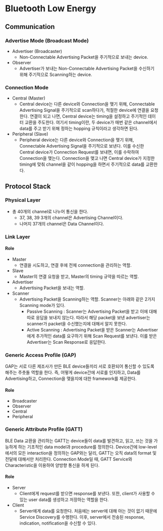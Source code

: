 # Bluetooth Low Energy

## Communication

### Advertise Mode (Broadcast Mode)

* Advertiser (Broadcaster)
	+ Non-Connectable Advertising Packet을 주기적으로 보내는 device.
* Observer
	+ Advertiser가 보내는 Non-Connectable Advertising Packet을 수신하기 위해 주기적으로 Scanning하는 device.

### Connection Mode

* Central (Master)
	+ Central device는 다른 device와 Connection을 맺기 위해, Connectable Advertising Signal을 주기적으로 scan하다가, 적절한 device에 연결을 요청한다. 연결이 되고 나면, Central device는 timing을 설정하고 주기적인 데이터 교환을 주도한다. 여기서 timing이란, 두 device가 매번 같은 channel에서 data를 주고 받기 위해 정하는 hopping 규칙이라고 생각하면 된다.
* Peripheral (Slave)
	+ Peripheral device는 다른 device와 Connection을 맺기 위해, Connectable Advertising Signal을 주기적으로 보낸다. 이를 수신한 Central device가 Connection Request를 보내면, 이를 수락하여 Connection을 맺는다. Connection을 맺고 나면 Central device가 지정한 timing에 맞춰 channel을 같이 hopping을 하면서 주기적으로 data를 교환한다.

## Protocol Stack

### Physical Layer

* 총 40개의 channel로 나누어 통신을 한다.
	+ 37, 38, 39 3개의 channel은 Advertising Channel이다.
	+ 나머지 37개의 channel은 Data Channel이다.

### Link Layer

#### Role

* Master
	+ 연결을 시도하고, 연결 후에 전체 connection을 관리하는 역할.
* Slave
	+ Master의 연결 요청을 받고, Master의 timing 규약을 따르는 역할.
* Advertiser
	+ Advertising Packet을 보내는 역할.
* Scanner
	+ Advertising Packet을 Scanning하는 역할. Scanner는 아래와 같은 2가지 Scanning mode가 있다.
		- Passive Scanning : Scanner는 Advertising Packet을 받고 이에 대해 따로 응답을 보내지 않는다. 따라서 해당 packet을 보낸 advertiser는 scanner가 packet을 수신했는지에 대해서 알지 못한다.
		- Active Scanning : Advertising Packet을 받은 Scanner는 Advertiser에게 추가적인 data를 요구하기 위해 Scan Request를 보낸다. 이를 받은 Advertiser는 Scan Response로 응답한다.

### Generic Access Profile (GAP)

GAP는 서로 다른 제조사가 만든 BLE device들끼리 서로 호환되어 통신할 수 있도록 해주는 주춧돌 역할을 한다. 즉, 어떻게 device간에 서로를 인지하고, Data를 Advertising하고, Connection을 맺을지에 대한 framework를 제공한다.

#### Role

* Broadcaster
* Observer
* Central
* Peripheral

### Generic Attribute Profile (GATT)

BLE Data 교환을 관리하는 GATT는 device들이 data를 발견하고, 읽고, 쓰는 것을 가능하게 하는 기초적인 data model과 procedure를 정의한다. Device간에 low-level에서의 모든 interaction을 정의하는 GAP와는 달리, GATT는 오직 data의 format 및 전달에 대해서만 처리한다. Connection Mode일 때, GATT Service와 Characteristic을 이용하여 양방향 통신을 하게 된다.

#### Role

* Server
	+ Client에게 request를 받으면 response를 보낸다. 또한, client가 사용할 수 있는 user data를 생성하고 저장하는 역할을 한다.
* Client
	+ Server에게 data를 요청한다. 처음에는 server에 대해 아는 것이 없기 때문에 Service Discovery를 수행한다. 이후, server에서 전송된 response, indication, notification을 수신할 수 있다.
